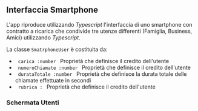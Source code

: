 ## Interfaccia Smartphone

L'app riproduce  utilizzando *Typescript* l'interfaccia di uno smartphone con contratto a ricarica che condivide tre utenze differenti (Famiglia, Business, Amici) utilizzando *Typescript*.

La classe <code>SmatrphoneUser</code> è costituita da:

- <code> carica :number </code> Proprietà che definisce il credito dell'utente
- <code> numeroChiamate :number </code> Proprietà che definisce il credito dell'utente
- <code> durataTotale :number </code> Proprietà che definisce la durata totale delle chiamate effettuate in secondi
- <code> rubrica : </code> Proprietà che definisce il credito dell'utente


### Schermata Utenti

